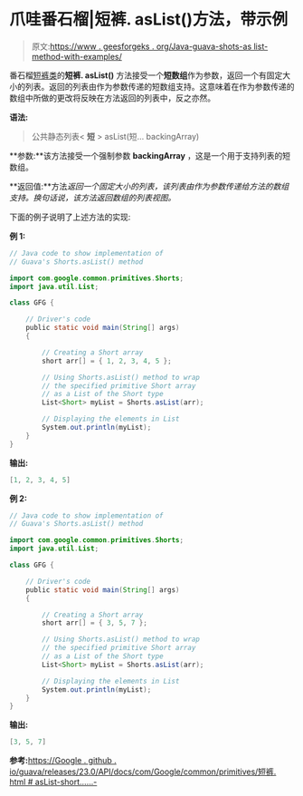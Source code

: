 # 爪哇番石榴|短裤. asList()方法，带示例

> 原文:[https://www . geesforgeks . org/Java-guava-shots-as list-method-with-examples/](https://www.geeksforgeeks.org/java-guava-shorts-aslist-method-with-examples/)

番石榴[短裤类](https://www.geeksforgeeks.org/shorts-class-guava-java/)的**短裤. asList()** 方法接受一个**短数组**作为参数，返回一个有固定大小的列表。返回的列表由作为参数传递的短数组支持。这意味着在作为参数传递的数组中所做的更改将反映在方法返回的列表中，反之亦然。

**语法:**

> 公共静态列表< **短** > asList(短… backingArray)

**参数:**该方法接受一个强制参数 **backingArray** ，这是一个用于支持列表的短数组。

**返回值:**方法*返回一个固定大小的列表，该列表由作为参数传递给方法的数组支持。换句话说，该方法返回数组的列表视图。*

下面的例子说明了上述方法的实现:

**例 1:**

```java
// Java code to show implementation of
// Guava's Shorts.asList() method

import com.google.common.primitives.Shorts;
import java.util.List;

class GFG {

    // Driver's code
    public static void main(String[] args)
    {

        // Creating a Short array
        short arr[] = { 1, 2, 3, 4, 5 };

        // Using Shorts.asList() method to wrap
        // the specified primitive Short array
        // as a List of the Short type
        List<Short> myList = Shorts.asList(arr);

        // Displaying the elements in List
        System.out.println(myList);
    }
}
```

**输出:**

```java
[1, 2, 3, 4, 5]

```

**例 2:**

```java
// Java code to show implementation of
// Guava's Shorts.asList() method

import com.google.common.primitives.Shorts;
import java.util.List;

class GFG {

    // Driver's code
    public static void main(String[] args)
    {

        // Creating a Short array
        short arr[] = { 3, 5, 7 };

        // Using Shorts.asList() method to wrap
        // the specified primitive Short array
        // as a List of the Short type
        List<Short> myList = Shorts.asList(arr);

        // Displaying the elements in List
        System.out.println(myList);
    }
}
```

**输出:**

```java
[3, 5, 7]

```

**参考:**[https://Google . github . io/guava/releases/23.0/API/docs/com/Google/common/primitives/短裤. html # asList-short……-](https://google.github.io/guava/releases/23.0/api/docs/com/google/common/primitives/Shorts.html#asList-short...-)